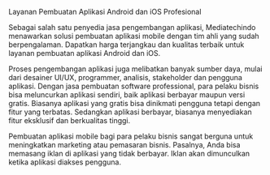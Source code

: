 Layanan Pembuatan Aplikasi Android dan iOS Profesional

Sebagai salah satu penyedia jasa pengembangan aplikasi, Mediatechindo menawarkan solusi pembuatan aplikasi mobile dengan tim ahli yang sudah berpengalaman. Dapatkan harga terjangkau dan kualitas terbaik untuk layanan pembuatan aplikasi Android dan iOS.

Proses pengembangan aplikasi juga melibatkan banyak sumber daya, mulai dari desainer UI/UX, programmer, analisis, stakeholder dan pengguna aplikasi. Dengan jasa pembuatan software professional, para pelaku bisnis bisa meluncurkan aplikasi sendiri, baik aplikasi berbayar maupun versi gratis. Biasanya aplikasi yang gratis bisa dinikmati pengguna tetapi dengan fitur yang terbatas. Sedangkan aplikasi berbayar, biasanya menyediakan fitur eksklusif dan berkualitas tinggi.

Pembuatan aplikasi mobile bagi para pelaku bisnis sangat berguna untuk meningkatkan marketing atau pemasaran bisnis. Pasalnya, Anda bisa memasang iklan di aplikasi yang tidak berbayar. Iklan akan dimunculkan ketika aplikasi diakses pengguna.
